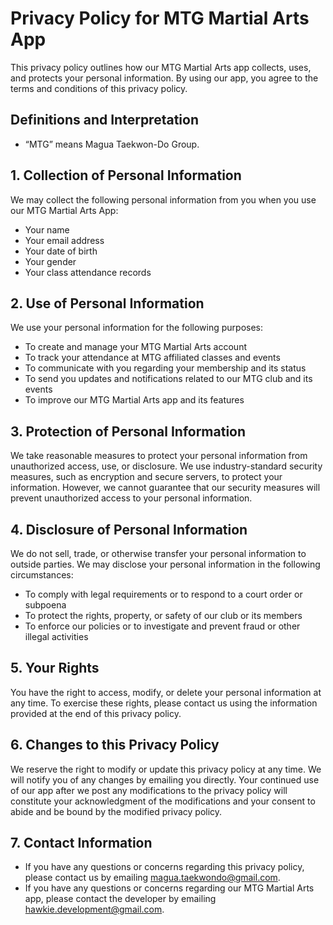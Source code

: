# Privacy Policy for MTG Martial Arts App

This privacy policy outlines how our MTG Martial Arts app collects, uses, and protects your personal information. By using our app, you agree to the terms and conditions of this privacy policy.

## Definitions and Interpretation

- “MTG” means Magua Taekwon-Do Group.

## 1. Collection of Personal Information
We may collect the following personal information from you when you use our MTG Martial Arts App:

- Your name
- Your email address
- Your date of birth
- Your gender
- Your class attendance records

## 2. Use of Personal Information
We use your personal information for the following purposes:

- To create and manage your MTG Martial Arts account
- To track your attendance at MTG affiliated classes and events
- To communicate with you regarding your membership and its status
- To send you updates and notifications related to our MTG club and its events
- To improve our MTG Martial Arts app and its features

## 3. Protection of Personal Information
We take reasonable measures to protect your personal information from unauthorized access, use, or disclosure. We use industry-standard security measures, such as encryption and secure servers, to protect your information. However, we cannot guarantee that our security measures will prevent unauthorized access to your personal information.

## 4. Disclosure of Personal Information
We do not sell, trade, or otherwise transfer your personal information to outside parties. We may disclose your personal information in the following circumstances:

- To comply with legal requirements or to respond to a court order or subpoena
- To protect the rights, property, or safety of our club or its members
- To enforce our policies or to investigate and prevent fraud or other illegal activities

## 5. Your Rights
You have the right to access, modify, or delete your personal information at any time. To exercise these rights, please contact us using the information provided at the end of this privacy policy.

## 6. Changes to this Privacy Policy
We reserve the right to modify or update this privacy policy at any time. We will notify you of any changes by emailing you directly. Your continued use of our app after we post any modifications to the privacy policy will constitute your acknowledgment of the modifications and your consent to abide and be bound by the modified privacy policy.

## 7. Contact Information
- If you have any questions or concerns regarding this privacy policy, please contact us by emailing [magua.taekwondo@gmail.com](mailto:magua.taekwondo@gmail.com).
- If you have any questions or concerns regarding our MTG Martial Arts app, please contact the developer by emailing [hawkie.development@gmail.com](mailto:hawkie.development@gmail.com).

